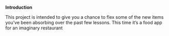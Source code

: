 **Introduction**

This project is intended to give you a chance to flex some of the new items you’ve been absorbing over the past few lessons. This time it’s a food app for an imaginary restaurant

